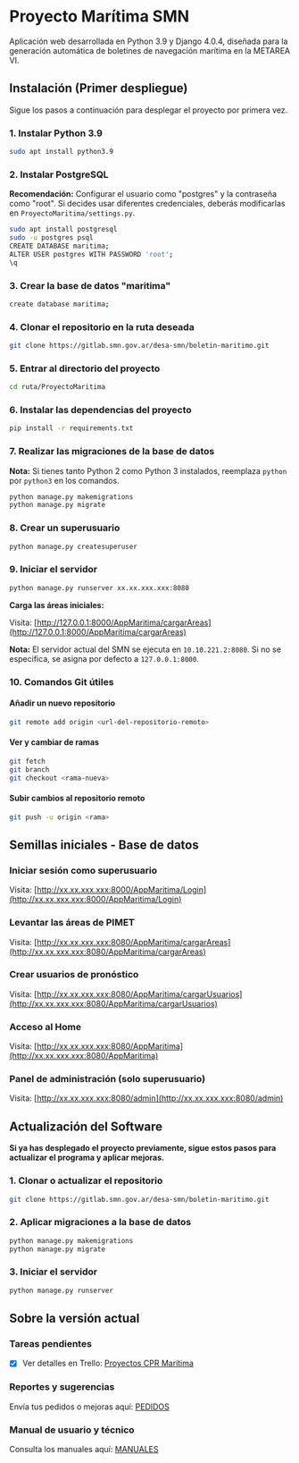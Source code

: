 
# Proyecto Marítima SMN

Aplicación web desarrollada en Python 3.9 y Django 4.0.4, diseñada para la generación automática de boletines de navegación marítima en la METAREA VI.

## Instalación (Primer despliegue)

Sigue los pasos a continuación para desplegar el proyecto por primera vez.

### 1. Instalar Python 3.9

```bash
sudo apt install python3.9
```

### 2. Instalar PostgreSQL

**Recomendación:** Configurar el usuario como "postgres" y la contraseña como "root". Si decides usar diferentes credenciales, deberás modificarlas en `ProyectoMaritima/settings.py`.

```bash
sudo apt install postgresql 
sudo -u postgres psql
CREATE DATABASE maritima;
ALTER USER postgres WITH PASSWORD 'root';
\q
```

### 3. Crear la base de datos "maritima"

```bash
create database maritima;
```

### 4. Clonar el repositorio en la ruta deseada

```bash
git clone https://gitlab.smn.gov.ar/desa-smn/boletin-maritimo.git
```

### 5. Entrar al directorio del proyecto

```bash
cd ruta/ProyectoMaritima
```

### 6. Instalar las dependencias del proyecto

```bash
pip install -r requirements.txt
```

### 7. Realizar las migraciones de la base de datos

**Nota:** Si tienes tanto Python 2 como Python 3 instalados, reemplaza `python` por `python3` en los comandos.

```bash
python manage.py makemigrations
python manage.py migrate
```

### 8. Crear un superusuario

```bash
python manage.py createsuperuser
```

### 9. Iniciar el servidor

```bash
python manage.py runserver xx.xx.xxx.xxx:8080
```

**Carga las áreas iniciales:**

Visita: [http://127.0.0.1:8000/AppMaritima/cargarAreas](http://127.0.0.1:8000/AppMaritima/cargarAreas)

**Nota:** El servidor actual del SMN se ejecuta en `10.10.221.2:8080`. Si no se especifica, se asigna por defecto a `127.0.0.1:8000`.

### 10. Comandos Git útiles

#### Añadir un nuevo repositorio

```bash
git remote add origin <url-del-repositorio-remoto>
```

#### Ver y cambiar de ramas

```bash
git fetch
git branch
git checkout <rama-nueva>
```

#### Subir cambios al repositorio remoto

```bash
git push -u origin <rama>
```

## Semillas iniciales - Base de datos

### Iniciar sesión como superusuario

Visita: [http://xx.xx.xxx.xxx:8000/AppMaritima/Login](http://xx.xx.xxx.xxx:8000/AppMaritima/Login)

### Levantar las áreas de PIMET

Visita: [http://xx.xx.xxx.xxx:8080/AppMaritima/cargarAreas](http://xx.xx.xxx.xxx:8080/AppMaritima/cargarAreas)

### Crear usuarios de pronóstico

Visita: [http://xx.xx.xxx.xxx:8080/AppMaritima/cargarUsuarios](http://xx.xx.xxx.xxx:8080/AppMaritima/cargarUsuarios)

### Acceso al Home

Visita: [http://xx.xx.xxx.xxx:8080/AppMaritima](http://xx.xx.xxx.xxx:8080/AppMaritima)

### Panel de administración (solo superusuario)

Visita: [http://xx.xx.xxx.xxx:8080/admin](http://xx.xx.xxx.xxx:8080/admin)

## Actualización del Software

**Si ya has desplegado el proyecto previamente, sigue estos pasos para actualizar el programa y aplicar mejoras.**

### 1. Clonar o actualizar el repositorio

```bash
git clone https://gitlab.smn.gov.ar/desa-smn/boletin-maritimo.git
```

### 2. Aplicar migraciones a la base de datos

```bash
python manage.py makemigrations
python manage.py migrate
```

### 3. Iniciar el servidor

```bash
python manage.py runserver
```

## Sobre la versión actual

### Tareas pendientes

- [x] Ver detalles en Trello: [Proyectos CPR Marítima](https://trello.com/b/D9mFdRxZ/proyectos-cpr-maritima)

### Reportes y sugerencias

Envía tus pedidos o mejoras aquí: [PEDIDOS](https://forms.gle/NtPh4itKtTzjiWRt6)

### Manual de usuario y técnico

Consulta los manuales aquí: [MANUALES](https://drive.google.com/drive/folders/1EdElg3e95aywZnOQJLetQNT4LN--bmhZ?usp=sharing)